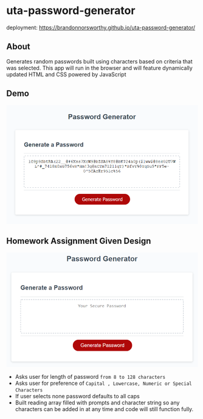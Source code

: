 # uta-password-generator
deployment: https://brandonnorsworthy.github.io/uta-password-generator/

## About  
Generates random passwords built using characters based on criteria that was selected. This app will run in the browser and will feature dynamically updated HTML and CSS powered by JavaScript

## Demo  

![Demo](./assets/img/demo_desktop.png)

## Homework Assignment Given Design

![Given Design](./assets/img/given.png)

- Asks user for length of password ```from 8 to 128 characters```
- Asks user for preference of ```Capital , Lowercase, Numeric or Special Characters```
- If user selects none password defaults to all caps
- Built reading array filled with prompts and character string so any characters can be added in at any time and code will still function fully.
